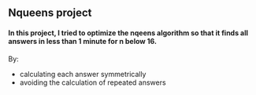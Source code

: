 ## Nqueens project

#### In this project, I tried to optimize the nqeens algorithm so that it finds all answers in less than 1 minute for n below 16.
By:
* calculating each answer symmetrically
* avoiding the calculation of repeated answers 
